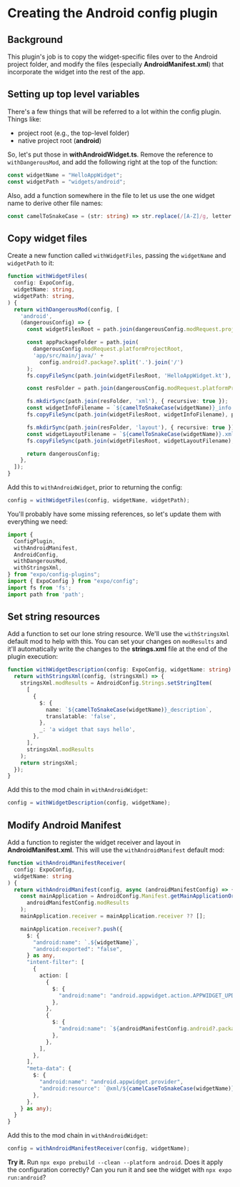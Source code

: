 # Creating the Android config plugin
## Background
This plugin's job is to copy the widget-specific files over to the Android project folder, and modify the files (especially **AndroidManifest.xml**) that incorporate the widget into the rest of the app.

## Setting up top level variables
There's a few things that will be referred to a lot within the config plugin. Things like:
- project root (e.g., the top-level folder)
- native project root (**android**)

So, let's put those in **withAndroidWidget.ts**. Remove the reference to `withDangerousMod`, and add the following right at the top of the function:
```ts
const widgetName = "HelloAppWidget";
const widgetPath = "widgets/android";
```

Also, add a function somewhere in the file to let us use the one widget name to derive other file names:
```ts
const camelToSnakeCase = (str: string) => str.replace(/[A-Z]/g, letter => `_${letter.toLowerCase()}`);
```

## Copy widget files
Create a new function called `withWidgetFiles`, passing the `widgetName` and `widgetPath` to it:
```ts
function withWidgetFiles(
  config: ExpoConfig,
  widgetName: string,
  widgetPath: string,
) {
  return withDangerousMod(config, [
    'android',
    (dangerousConfig) => {
      const widgetFilesRoot = path.join(dangerousConfig.modRequest.projectRoot, widgetPath);

      const appPackageFolder = path.join(
        dangerousConfig.modRequest.platformProjectRoot,
        'app/src/main/java/' +
          config.android?.package?.split('.').join('/')
      );
      fs.copyFileSync(path.join(widgetFilesRoot, 'HelloAppWidget.kt'), path.join(appPackageFolder, `${widgetName}.kt`));

      const resFolder = path.join(dangerousConfig.modRequest.platformProjectRoot, 'app/src/main/res');

      fs.mkdirSync(path.join(resFolder, 'xml'), { recursive: true });
      const widgetInfoFilename = `${camelToSnakeCase(widgetName)}_info.xml`;
      fs.copyFileSync(path.join(widgetFilesRoot, widgetInfoFilename), path.join(resFolder, 'xml', widgetInfoFilename));

      fs.mkdirSync(path.join(resFolder, 'layout'), { recursive: true });
      const widgetLayoutFilename = `${camelToSnakeCase(widgetName)}.xml`;
      fs.copyFileSync(path.join(widgetFilesRoot, widgetLayoutFilename), path.join(resFolder, 'layout', widgetLayoutFilename));

      return dangerousConfig;
    },
  ]);
}
```

Add this to `withAndroidWidget`, prior to returning the config:
```ts
config = withWidgetFiles(config, widgetName, widgetPath);
```

You'll probably have some missing references, so let's update them with everything we need:
```ts
import {
  ConfigPlugin,
  withAndroidManifest,
  AndroidConfig,
  withDangerousMod,
  withStringsXml,
} from "expo/config-plugins";
import { ExpoConfig } from "expo/config";
import fs from 'fs';
import path from 'path';
```

## Set string resources
Add a function to set our lone string resource. We'll use the `withStringsXml` default mod to help with this. You can set your changes on `modResults` and it'll automatically write the changes to the **strings.xml** file at the end of the plugin execution:

```ts
function withWidgetDescription(config: ExpoConfig, widgetName: string) {
  return withStringsXml(config, (stringsXml) => {
    stringsXml.modResults = AndroidConfig.Strings.setStringItem(
      [
        {
          $: {
            name: `${camelToSnakeCase(widgetName)}_description`,
            translatable: 'false',
          },
          _: 'a widget that says hello',
        },
      ],
      stringsXml.modResults
    );
    return stringsXml;
  });
}
```

Add this to the mod chain in `withAndroidWidget`:
```ts
config = withWidgetDescription(config, widgetName);
```

## Modify Android Manifest
Add a function to register the widget receiver and layout in **AndroidManifest.xml**. This will use the `withAndroidManifest` default mod:

```ts
function withAndroidManifestReceiver(
  config: ExpoConfig,
  widgetName: string
) {
  return withAndroidManifest(config, async (androidManifestConfig) => {
    const mainApplication = AndroidConfig.Manifest.getMainApplicationOrThrow(
      androidManifestConfig.modResults
    );
    mainApplication.receiver = mainApplication.receiver ?? [];

    mainApplication.receiver?.push({
      $: {
        "android:name": `.${widgetName}`,
        "android:exported": "false",
      } as any,
      "intent-filter": [
        {
          action: [
            {
              $: {
                "android:name": "android.appwidget.action.APPWIDGET_UPDATE",
              },
            },
            {
              $: {
                "android:name": `${androidManifestConfig.android?.package}.WIDGET_CLICK`,
              },
            },
          ],
        },
      ],
      "meta-data": {
        $: {
          "android:name": "android.appwidget.provider",
          "android:resource": `@xml/${camelCaseToSnakeCase(widgetName)}_info`,
        },
      },
    } as any);
  }
}
```

Add this to the mod chain in `withAndroidWidget`:
```ts
config = withAndroidManifestReceiver(config, widgetName);
```

**Try it.** Run `npx expo prebuild --clean --platform android`. Does it apply the configuration correctly? Can you run it and see the widget with `npx expo run:android`?
